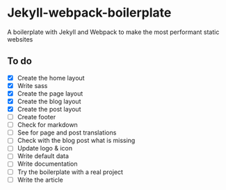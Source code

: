# Jekyll-webpack-boilerplate
A boilerplate with Jekyll and Webpack to make the most performant static websites

## To do
- [x] Create the home layout
- [x] Write sass
- [x] Create the page layout
- [x] Create the blog layout
- [x] Create the post layout
- [ ] Create footer
- [ ] Check for markdown
- [ ] See for page and post translations
- [ ] Check with the blog post what is missing
- [ ] Update logo & icon
- [ ] Write default data
- [ ] Write documentation
- [ ] Try the boilerplate with a real project
- [ ] Write the article
